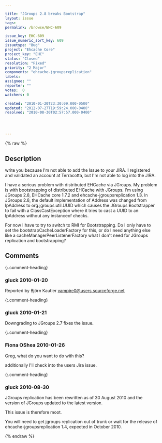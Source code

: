 ```yaml
---

title: "JGroups 2.8 breaks Bootstrap"
layout: issue
tags: 
permalink: /browse/EHC-609

issue_key: EHC-609
issue_numeric_sort_key: 609
issuetype: "Bug"
project: "Ehcache Core"
project_key: "EHC"
status: "Closed"
resolution: "Fixed"
priority: "2 Major"
components: "ehcache-jgroupsreplication"
labels: 
assignee: ""
reporter: ""
votes:  0
watchers: 0

created: "2010-01-20T23:30:09.000-0500"
updated: "2012-07-27T19:59:24.000-0400"
resolved: "2010-08-30T02:57:57.000-0400"




---
```


{% raw %}

## Description

<div markdown="1" class="description">

 write you because I'm not able to add the Issue to your
JIRA. I registered and validated an account at Terracotta,
but I'm not able to log into the JIRA.

I have a serious problem with distributed EHCache via
JGroups. My problem is with bootstrapping of distributed
EHCache with JGroups. I'm using JGroups 2.8, EHCache core
1.7.2 and ehcache-jgroupsreplication 1.3. In JGroups 2.8,
the default implementation of Address was changed from
IpAddress to org.jgroups.util.UUID which causes the JGroups
Bootstrapper to fail with a ClassCastException where it
tries to cast a UUID to an IpAddress without any instanceof
checks.

For now I have to try to switch to RMI for Bootstrapping. Do
I only have to set the bootstrapCacheLoaderFactory for this,
or do I need anything else like a
cacheManagerPeerListenerFactory what I don't need for
JGroups replication and bootstrapping?


</div>

## Comments


{:.comment-heading}
### **gluck** <span class="date">2010-01-20</span>

<div markdown="1" class="comment">

Reported by Björn Kautler <vampire0@users.sourceforge.net>

</div>


{:.comment-heading}
### **gluck** <span class="date">2010-01-21</span>

<div markdown="1" class="comment">

Downgrading to JGroups 2.7 fixes the issue.

</div>


{:.comment-heading}
### **Fiona OShea** <span class="date">2010-01-26</span>

<div markdown="1" class="comment">

Greg, what do you want to do with this?

additionally I'll check into the users Jira issue.

</div>


{:.comment-heading}
### **gluck** <span class="date">2010-08-30</span>

<div markdown="1" class="comment">

JGroups replication has been rewritten as of 30 August 2010 and the version of JGroups updated to the latest version.

This issue is therefore moot.

You will need to get jgroups replication out of trunk or wait for the release of ehcache-jgroupsreplication 1.4, expected in October 2010.

</div>



{% endraw %}
